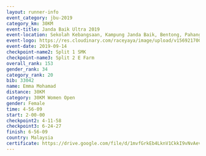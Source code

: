 ```yaml
---
layout: runner-info 
event_category: jbu-2019 
category_km: 30KM 
event-title: Janda Baik Ultra 2019  
event-location: Sekolah Kebangsaan, Kampung Janda Baik, Bentong, Pahang, Malaysia 
event-logo: https://res.cloudinary.com/raceyaya/image/upload/v1569217009/logo/janda-baik_vch1pc.jpg 
event-date: 2019-09-14 
checkpoint-name2: Split 1 SMK 
checkpoint-name3: Split 2 E Farm 
overall_rank: 153
gender_rank: 34
category_rank: 20
bib: 33042
name: Emma Mohamad
distance: 30KM
category: 30KM Women Open
gender: Female
time: 4-56-09
start: 2-00-00
checkpoint2: 4-11-58
checkpoint3: 6-24-27
finish: 6-56-09
country: Malaysia
certificate: https://drive.google.com/file/d/1mvfGrkEb4LknV1CkkI9vNvAevMo6QiVw/view?usp=sharing
---
```

